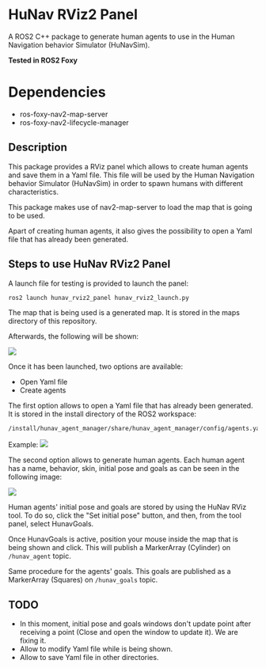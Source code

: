 # HuNav RViz2 Panel

A ROS2 C++ package to generate human agents to use in the Human Navigation behavior Simulator (HuNavSim).

**Tested in ROS2 Foxy**

# Dependencies

* ros-foxy-nav2-map-server
* ros-foxy-nav2-lifecycle-manager

## Description

This package provides a RViz panel which allows to create human agents and save them in a Yaml file. 
This file will be used by the Human Navigation behavior Simulator (HuNavSim) in order to spawn humans with different characteristics.

This package makes use of nav2-map-server to load the map that is going to be used.

Apart of creating human agents, it also gives the possibility to open a Yaml file that has already been generated.

## Steps to use HuNav RViz2 Panel

A launch file for testing is provided to launch the panel:
```sh
ros2 launch hunav_rviz2_panel hunav_rviz2_launch.py
```

The map that is being used is a generated map. It is stored in the maps directory of this repository.

Afterwards, the following will be shown:

![](https://github.com/robotics-upo/hunav_sim/blob/master/hunav_rviz2_panel/images/RVizPanelGlobal.png)

Once it has been launched, two options are available:

* Open Yaml file
* Create agents

The first option allows to open a Yaml file that has already been generated. It is stored in the install directory of the ROS2 workspace:
```sh
/install/hunav_agent_manager/share/hunav_agent_manager/config/agents.yaml
```
Example:
![](https://github.com/robotics-upo/hunav_sim/blob/master/hunav_rviz2_panel/images/AgentsGenerated.png)

The second option allows to generate human agents. Each human agent has a name, behavior, skin, initial pose and goals as can be seen in the following image:

![](https://github.com/robotics-upo/hunav_sim/blob/master/hunav_rviz2_panel/images/HumanAgentWindow.png)

Human agents' initial pose and goals are stored by using the HuNav RViz tool. To do so, click the "Set initial pose" button, and then, from the tool panel, select HunavGoals.

Once HunavGoals is active, position your mouse inside the map that is being shown and click. This will publish a MarkerArray (Cylinder) on ```/hunav_agent``` topic.

Same procedure for the agents' goals. This goals are published as a MarkerArray (Squares) on ```/hunav_goals``` topic.


## TODO

* In this moment, initial pose and goals windows don't update point after receiving a point (Close and open the window to update it). We are fixing it.
* Allow to modify Yaml file while is being shown.
* Allow to save Yaml file in other directories.